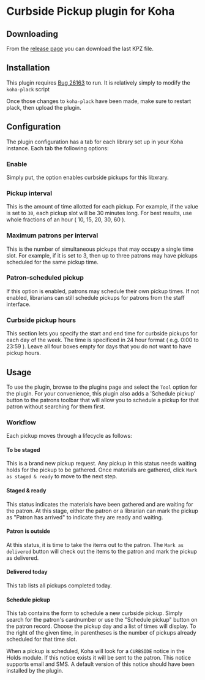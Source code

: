 # Curbside Pickup plugin for Koha

## Downloading
From the [release page](https://github.com/bywatersolutions/koha-plugin-curbside-pickup/releases) you can download the last KPZ file.

## Installation
This plugin requires [Bug 26163](https://bugs.koha-community.org/bugzilla3/show_bug.cgi?id=26163) to run.
It is relatively simply to modify the `koha-plack` script 

Once those changes to `koha-plack` have been made, make sure to restart plack, then upload the plugin.

## Configuration
The plugin configuration has a tab for each library set up in your Koha instance.
Each tab the following options:

### Enable
Simply put, the option enables curbside pickups for this libxrary.

### Pickup interval
This is the amount of time allotted for each pickup.
For example, if the value is set to `30`, each pickup slot will be 30 minutes long.
For best results, use whole fractions of an hour ( 10, 15, 20, 30, 60 ).

### Maximum patrons per interval
This is the number of simultaneous pickups that may occupy a single time slot.
For example, if it is set to 3, then up to three patrons may have pickups scheduled for the same pickup time.

### Patron-scheduled pickup
If this option is enabled, patrons may schedule their own pickup times.
If not enabled, librarians can still schedule pickups for patrons from the staff interface.

### Curbside pickup hours
This section lets you specify the start and end time for curbside pickups for each day of the week.
The time is specificed in 24 hour format ( e.g. 0:00 to 23:59 ).
Leave all four boxes empty for days that you do not want to have pickup hours.

## Usage
To use the plugin, browse to the plugins page and select the `Tool` option for the plugin.
For your convenience, this plugin also adds a 'Schedule pickup' button to the patrons toolbar that will allow you to schedule a pickup for that patron without searching for them first.

### Workflow
Each pickup moves through a lifecycle as follows:

#### To be staged
This is a brand new pickup request.
Any pickup in this status needs waiting holds for the pickup to be gathered.
Once materials are gathered, click `Mark as staged & ready` to move to the next step.

#### Staged & ready
This status indicates the materials have been gathered and are waiting for the patron.
At this stage, either the patron or a librarian can mark the pickup as "Patron has arrived" to indicate they are ready and waiting.

#### Patron is outside
At this status, it is time to take the items out to the patron.
The `Mark as delivered` button will check out the items to the patron and mark the pickup as delivered.

#### Delivered today
This tab lists all pickups completed today.

#### Schedule pickup
This tab contains the form to schedule a new curbside pickup.
Simply search for the patron's cardnumber or use the "Schedule pickup" button on the patron record.
Choose the pickup day and a list of times will display.
To the right of the given time, in parentheses is the number of pickups already scheduled for that time slot.

When a pickup is scheduled, Koha will look for a `CURBSIDE` notice in the Holds module.
If this notice exists it will be sent to the patron.
This notice supports email and SMS.
A default version of this notice should have been installed by the plugin.
